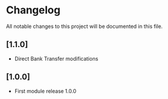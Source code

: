 # Changelog

All notable changes to this project will be documented in this file.

## [1.1.0]

- Direct Bank Transfer modifications

## [1.0.0]

- First module release 1.0.0
